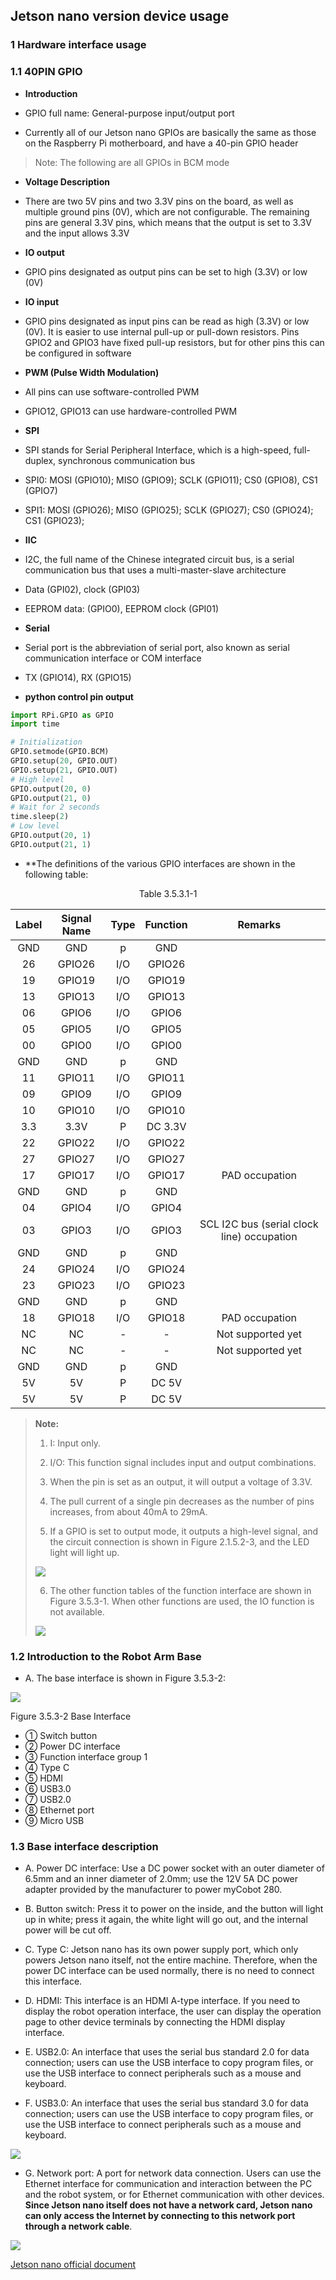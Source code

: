 ## Jetson nano version device usage

### 1 Hardware interface usage

### 1.1 40PIN GPIO

- **Introduction**

- GPIO full name: General-purpose input/output port

- Currently all of our Jetson nano GPIOs are basically the same as those on the Raspberry Pi motherboard, and have a 40-pin GPIO header

> Note: The following are all GPIOs in BCM mode

- **Voltage Description**

- There are two 5V pins and two 3.3V pins on the board, as well as multiple ground pins (0V), which are not configurable. The remaining pins are general 3.3V pins, which means that the output is set to 3.3V and the input allows 3.3V

- **IO output**

- GPIO pins designated as output pins can be set to high (3.3V) or low (0V)

- **IO input**

- GPIO pins designated as input pins can be read as high (3.3V) or low (0V). It is easier to use internal pull-up or pull-down resistors. Pins GPIO2 and GPIO3 have fixed pull-up resistors, but for other pins this can be configured in software

- **PWM (Pulse Width Modulation)**

- All pins can use software-controlled PWM

- GPIO12, GPIO13 can use hardware-controlled PWM

- **SPI**

- SPI stands for Serial Peripheral Interface, which is a high-speed, full-duplex, synchronous communication bus

- SPI0: MOSI (GPIO10); MISO (GPIO9); SCLK (GPIO11); CS0 (GPIO8), CS1 (GPIO7)

- SPI1: MOSI (GPIO26); MISO (GPIO25); SCLK (GPIO27); CS0 (GPIO24); CS1 (GPIO23);

- **IIC**

- I2C, the full name of the Chinese integrated circuit bus, is a serial communication bus that uses a multi-master-slave architecture

- Data (GPI02), clock (GPI03)

- EEPROM data: (GPIO0), EEPROM clock (GPI01)

- **Serial**

- Serial port is the abbreviation of serial port, also known as serial communication interface or COM interface

- TX (GPIO14), RX (GPIO15)

- **python control pin output**

```python
import RPi.GPIO as GPIO
import time

# Initialization
GPIO.setmode(GPIO.BCM)
GPIO.setup(20, GPIO.OUT)
GPIO.setup(21, GPIO.OUT)
# High level
GPIO.output(20, 0)
GPIO.output(21, 0)
# Wait for 2 seconds
time.sleep(2)
# Low level
GPIO.output(20, 1)
GPIO.output(21, 1)
```

- **The definitions of the various GPIO interfaces are shown in the following table:

<center>Table 3.5.3.1-1</center>

| Label | Signal Name | Type | Function | Remarks |
| :---: | :----: | :--: | :------: | :----: |
| GND | GND | p | GND | |
| 26 | GPIO26 | I/O | GPIO26 | |
| 19 | GPIO19 | I/O | GPIO19 | |
| 13 | GPIO13 | I/O | GPIO13 | |
| 06 | GPIO6 | I/O | GPIO6 | |
| 05 | GPIO5 | I/O | GPIO5 | |
| 00 | GPIO0 | I/O | GPIO0 | |
| GND | GND | p | GND | |
| 11 | GPIO11 | I/O | GPIO11 | |
| 09 | GPIO9 | I/O | GPIO9 | |
| 10 | GPIO10 | I/O | GPIO10 | |
|3.3 | 3.3V | P | DC 3.3V | |
| 22 | GPIO22 | I/O | GPIO22 | |
| 27 | GPIO27 | I/O | GPIO27 | |
| 17 | GPIO17 | I/O | GPIO17 | PAD occupation |
| GND | GND | p | GND | |
| 04 | GPIO4 | I/O | GPIO4 | |
| 03 | GPIO3 | I/O | GPIO3 | SCL I2C bus (serial clock line) occupation | | NC | NC | - | - | Not supported | |3.3 | 3.3V | P | DC 3.3V | | | 21 | GPIO21 | I/O | GPIO21 | GPIO12 | | | GND | GND | p | GND | | | 01 | GPIO1 | I/O | GPIO1 | | | 07 | GPIO7 | I/O | GPIO7 | | |
| GND | GND | p | GND | |
| 24 | GPIO24 | I/O | GPIO24 | |
| 23 | GPIO23 | I/O | GPIO23 | |
| GND | GND | p | GND | |
| 18 | GPIO18 | I/O | GPIO18 | PAD occupation |
| NC | NC | - | - | Not supported yet |
| NC | NC | - | - | Not supported yet |
| GND | GND | p | GND | |
| 5V | 5V | P | DC 5V | |
| 5V | 5V | P | DC 5V | |

> **Note:**
> 1. I: Input only.
>
> 2. I/O: This function signal includes input and output combinations.
>
> 3. When the pin is set as an output, it will output a voltage of 3.3V.
>
> 4. The pull current of a single pin decreases as the number of pins increases, from about 40mA to 29mA.
>
> 5. If a GPIO is set to output mode, it outputs a high-level signal, and the circuit connection is shown in Figure 2.1.5.2-3, and the LED light will light up.
>
> <img src="../../../resource/3-FunctionsAndApplications/5.BasicFunction/5.3-FirmwareFunctionDescription/GPIO1.png" style="zoom:100%;" />
>
> 6. The other function tables of the function interface are shown in Figure 3.5.3-1. When other functions are used, the IO function is not available.
>
> <img src="../../../resource/3-FunctionsAndApplications/5.BasicFunction/5.3-FirmwareFunctionDescription/2.1.7.2-3.png" style="zoom:100%;" />

### 1.2 Introduction to the Robot Arm Base

* A. The base interface is shown in Figure 3.5.3-2:

<img src="../../../resource/3-FunctionsAndApplications/5.BasicFunction/5.3-FirmwareFunctionDescription/2.1.7.2-1.png" style="zoom:100%;" />

Figure 3.5.3-2 Base Interface
- ① Switch button
- ② Power DC interface
- ③ Function interface group 1
- ④ Type C
- ⑤ HDMI
- ⑥ USB3.0
- ⑦ USB2.0
- ⑧ Ethernet port
- ⑨ Micro USB

### 1.3 Base interface description

* A. Power DC interface: Use a DC power socket with an outer diameter of 6.5mm and an inner diameter of 2.0mm; use the 12V 5A DC power adapter provided by the manufacturer to power myCobot 280.

* B. Button switch: Press it to power on the inside, and the button will light up in white; press it again, the white light will go out, and the internal power will be cut off.

* C. Type C: Jetson nano has its own power supply port, which only powers Jetson nano itself, not the entire machine. Therefore, when the power DC interface can be used normally, there is no need to connect this interface.

* D. HDMI: This interface is an HDMI A-type interface. If you need to display the robot operation interface, the user can display the operation page to other device terminals by connecting the HDMI display interface.

* E. USB2.0: An interface that uses the serial bus standard 2.0 for data connection; users can use the USB interface to copy program files, or use the USB interface to connect peripherals such as a mouse and keyboard.

* F. USB3.0: An interface that uses the serial bus standard 3.0 for data connection; users can use the USB interface to copy program files, or use the USB interface to connect peripherals such as a mouse and keyboard.

<img src="../../../resource/3-FunctionsAndApplications/5.BasicFunction/5.3-FirmwareFunctionDescription/2.1.5.2-5.png" style="zoom:100%;" />

* G. Network port: A port for network data connection. Users can use the Ethernet interface for communication and interaction between the PC and the robot system, or for Ethernet communication with other devices. **Since Jetson nano itself does not have a network card, Jetson nano can only access the Internet by connecting to this network port through a network cable**.

<img src="../../../resource/3-FunctionsAndApplications/5.BasicFunction/5.3-FirmwareFunctionDescription/2.1.5.2-6.png" style="zoom:100%;" />

[Jetson nano official document](https://developer.nvidia.com/embedded/learn/jetson-nano-2gb-devkit-user-guide#id-.JetsonNano2GBDeveloperKitUserGuidevbatuu_v1.0-Introduction)